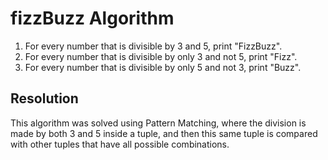 # fizzBuzz Algorithm

1. For every number that is divisible by 3 and 5, print "FizzBuzz".
2. For every number that is divisible by only 3 and not 5, print "Fizz".
3. For every number that is divisible by only 5 and not 3, print "Buzz".

## Resolution

This algorithm was solved using Pattern Matching, where the division is made by both 3 and 5 inside a tuple, and then this same tuple is compared with other tuples that have all possible combinations.
